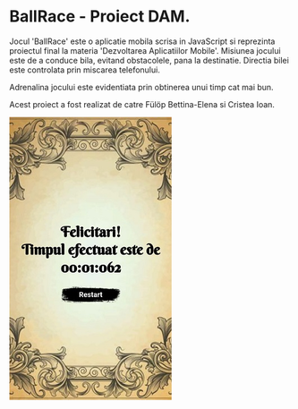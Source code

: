 # BallRace - Proiect DAM.

Jocul 'BallRace' este o aplicatie mobila scrisa in JavaScript si reprezinta proiectul final la materia 'Dezvoltarea Aplicatiilor Mobile'.
Misiunea jocului este de a conduce bila, evitand obstacolele, pana la destinatie. Directia bilei este controlata prin miscarea telefonului.

Adrenalina jocului este evidentiata prin obtinerea unui timp cat mai bun.

Acest proiect a fost realizat de catre Fülöp Bettina-Elena si Cristea Ioan.

![Ecranul de pornire](readme-pc-1.jpeg)